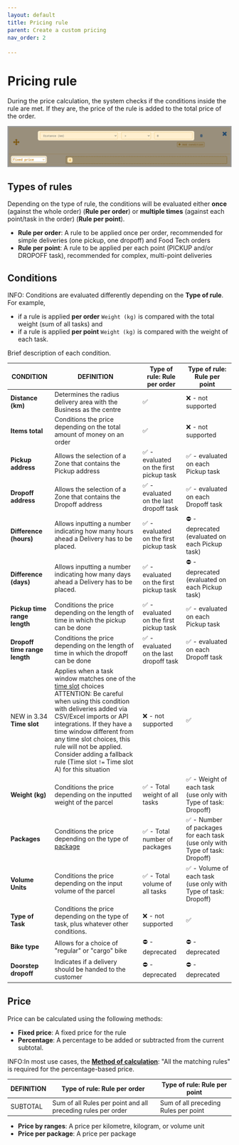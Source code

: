 ```yaml
---
layout: default
title: Pricing rule
parent: Create a custom pricing
nav_order: 2

---
```


# Pricing rule

During the price calculation, the system checks if the conditions inside the rule are met. If they are, the price of the rule is added to the total price of the order.

<span class="zoomable">![image1](/assets/images/pricingPricingRule.png)</span>

## Types of rules

Depending on the type of rule, the conditions will be evaluated either **once** (against the whole order) (**Rule per order**) or **multiple times** (against each point/task in the order) (**Rule per point**).

- **Rule per order**: A rule to be applied once per order, recommended for simple deliveries (one pickup, one dropoff) and Food Tech orders
- **Rule per point**: A rule to be applied per each point (PICKUP and/or DROPOFF task), recommended for complex, multi-point deliveries

## Conditions

<span class="badge badge-info">INFO:</span> Conditions are evaluated differently depending on the **Type of rule**. For example,

- if a rule is applied **per order** `Weight (kg)` is compared with the total weight (sum of all tasks) and
- if a rule is applied **per point** `Weight (kg)` is compared with the weight of each task.

Brief description of each condition.

| CONDITION                                                       | DEFINITION                                                                                                                                                                                                                                                                                                                                                                                                                                     | Type of rule: Rule per order           | Type of rule: Rule per point                                               |
|-----------------------------------------------------------------|------------------------------------------------------------------------------------------------------------------------------------------------------------------------------------------------------------------------------------------------------------------------------------------------------------------------------------------------------------------------------------------------------------------------------------------------|----------------------------------------|----------------------------------------------------------------------------|
| **Distance (km)**                                               | Determines the radius delivery area with the Business as the centre                                                                                                                                                                                                                                                                                                                                                                            | ✅                                      | ❌ - not supported                                                          |
| **Items total**                                                 | Conditions the price depending on the total amount of money on an order                                                                                                                                                                                                                                                                                                                                                                        | ✅                                      | ❌ - not supported                                                          |
| **Pickup address**                                              | Allows the selection of a Zone that contains the Pickup address                                                                                                                                                                                                                                                                                                                                                                                | ✅ - evaluated on the first pickup task | ✅ - evaluated on each Pickup task                                          |
| **Dropoff address**                                             | Allows the selection of a Zone that contains the Dropoff address                                                                                                                                                                                                                                                                                                                                                                               | ✅ - evaluated on the last dropoff task | ✅ - evaluated on each Dropoff task                                         |
| **Difference (hours)**                                          | Allows inputting a number indicating how many hours ahead a Delivery has to be placed.                                                                                                                                                                                                                                                                                                                                                         | ✅ - evaluated on the first pickup task | ⛔️ - deprecated (evaluated on each Pickup task)                            |
| **Difference (days)**                                           | Allows inputting a number indicating how many days ahead a Delivery has to be placed.                                                                                                                                                                                                                                                                                                                                                          | ✅ - evaluated on the first pickup task | ⛔️ - deprecated (evaluated on each Pickup task)                            |
| **Pickup time range length**                                    | Conditions the price depending on the length of time in which the pickup can be done                                                                                                                                                                                                                                                                                                                                                           | ✅ - evaluated on the first pickup task | ✅ - evaluated on each Pickup task                                          |
| **Dropoff time range length**                                   | Conditions the price depending on the length of time in which the dropoff can be done                                                                                                                                                                                                                                                                                                                                                          | ✅ - evaluated on the last dropoff task | ✅ - evaluated on each Dropoff task                                         |
| <span class="badge badge-info">NEW in 3.34</span> **Time slot** | Applies when a task window matches one of the [time slot](/en/essentials/glossary/time-slot) choices <span class="badge badge-warning">ATTENTION:</span> Be careful when using this condition with deliveries added via CSV/Excel imports or API integrations. If they have a time window different from any time slot choices, this rule will not be applied. Consider adding a fallback rule (Time slot `!=` Time slot A) for this situation | ❌ - not supported                      | ✅                                                                          |
| **Weight (kg)**                                                 | Conditions the price depending on the inputted weight of the parcel                                                                                                                                                                                                                                                                                                                                                                            | ✅ - Total weight of all tasks          | ✅ - Weight of each task (use only with Type of task: Dropoff)              |
| **Packages**                                                    | Conditions the price depending on the type of [package](/en/essentials/glossary/package)                                                                                                                                                                                                                                                                                                                                                       | ✅ - Total number of packages           | ✅ - Number of packages for each task (use only with Type of task: Dropoff) |
| **Volume Units**                                                | Conditions the price depending on the input volume of the parcel                                                                                                                                                                                                                                                                                                                                                                               | ✅ - Total volume of all tasks          | ✅ - Volume of each task (use only with Type of task: Dropoff)              |
| **Type of Task**                                                | Conditions the price depending on the type of task, plus whatever other conditions.                                                                                                                                                                                                                                                                                                                                                            | ❌ - not supported                      | ✅                                                                          |
| **Bike type**                                                   | Allows for a choice of "regular" or "cargo" bike                                                                                                                                                                                                                                                                                                                                                                                               | ⛔️ - deprecated                        | ⛔️ - deprecated                                                            |
| **Doorstep dropoff**                                            | Indicates if a delivery should be handed to the customer                                                                                                                                                                                                                                                                                                                                                                                       | ⛔️ - deprecated                        | ⛔️ - deprecated                                                            |

## Price

Price can be calculated using the following methods:

- **Fixed price**: A fixed price for the rule
- **Percentage**: A percentage to be added or subtracted from the current subtotal. 

<span class="badge badge-info">INFO:</span>In most use cases, the **[Method of calculation](/en/admin/pricing_method_of_calculation)**: "All the matching rules" is required for the percentage-based price.

| DEFINITION | Type of rule: Rule per order                                 | Type of rule: Rule per point         |
|------------|--------------------------------------------------------------|--------------------------------------|
| SUBTOTAL| Sum of all Rules per point and all preceding rules per order | Sum of all preceding Rules per point |


- **Price by ranges**: A price per kilometre, kilogram, or volume unit
- **Price per package**: A price per package
